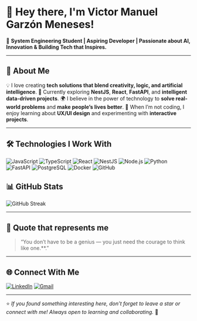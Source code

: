 # 👋 Hey there, I'm Victor Manuel Garzón Meneses!

🎯 **System Engineering Student | Aspiring Developer | Passionate about AI, Innovation & Building Tech that Inspires.**

---

## 🚀 About Me

💡 I love creating **tech solutions that blend creativity, logic, and artificial intelligence**.
🧠 Currently exploring **NestJS**, **React**, **FastAPI**, and **intelligent data-driven projects**.
🌍 I believe in the power of technology to **solve real-world problems** and **make people’s lives better**.
🎨 When I’m not coding, I enjoy learning about **UX/UI design** and experimenting with **interactive projects**.

---

## 🛠️ Technologies I Work With



![JavaScript](https://img.shields.io/badge/JavaScript-F7DF1E?logo=javascript\&logoColor=000)
![TypeScript](https://img.shields.io/badge/TypeScript-3178C6?logo=typescript\&logoColor=fff)
![React](https://img.shields.io/badge/React-20232A?logo=react\&logoColor=61DAFB)
![NestJS](https://img.shields.io/badge/NestJS-E0234E?logo=nestjs\&logoColor=fff)
![Node.js](https://img.shields.io/badge/Node.js-339933?logo=node.js\&logoColor=fff)
![Python](https://img.shields.io/badge/Python-3776AB?logo=python\&logoColor=fff)
![FastAPI](https://img.shields.io/badge/FastAPI-009688?logo=fastapi\&logoColor=fff)
![PostgreSQL](https://img.shields.io/badge/PostgreSQL-336791?logo=postgresql\&logoColor=fff)
![Docker](https://img.shields.io/badge/Docker-2496ED?logo=docker\&logoColor=fff)
![GitHub](https://img.shields.io/badge/GitHub-181717?logo=github\&logoColor=fff)




## 📊 GitHub Stats



![GitHub Streak](https://streak-stats.demolab.com?user=Lacragh&theme=hacker)


---

## 💬 Quote that represents me

> “You don’t have to be a genius — you just need the courage to think like one.**.”

---

## 🌐 Connect With Me

[![LinkedIn](https://img.shields.io/badge/LinkedIn-0A66C2?logo=linkedin\&logoColor=fff)](https://www.linkedin.com/in/victor-manuel-garzon-meneses-a49999255/)
[![Gmail](https://img.shields.io/badge/Gmail-D14836?logo=gmail\&logoColor=fff)](mailto:victor.garzon9043@gmail.com)

---

⭐ *If you found something interesting here, don’t forget to leave a star or connect with me! Always open to learning and collaborating.* 🌟
